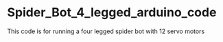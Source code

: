# Spider_Bot_4_legged_arduino_code
This code is for running a four legged spider bot with 12 servo motors
